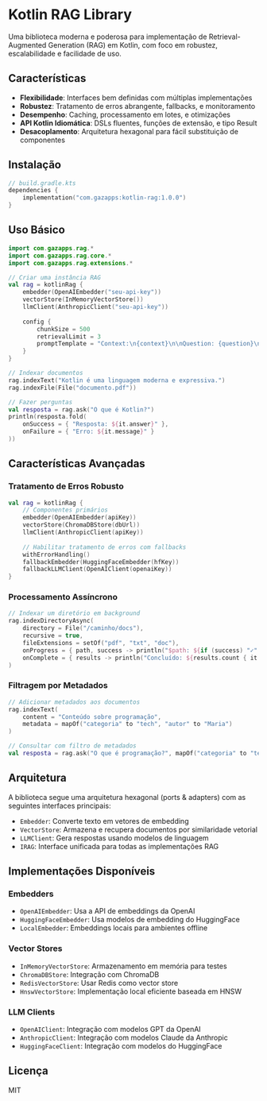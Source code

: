 # Kotlin RAG Library

Uma biblioteca moderna e poderosa para implementação de Retrieval-Augmented Generation (RAG) em Kotlin, com foco em robustez, escalabilidade e facilidade de uso.

## Características

- **Flexibilidade**: Interfaces bem definidas com múltiplas implementações
- **Robustez**: Tratamento de erros abrangente, fallbacks, e monitoramento
- **Desempenho**: Caching, processamento em lotes, e otimizações
- **API Kotlin Idiomática**: DSLs fluentes, funções de extensão, e tipo Result
- **Desacoplamento**: Arquitetura hexagonal para fácil substituição de componentes

## Instalação

```kotlin
// build.gradle.kts
dependencies {
    implementation("com.gazapps:kotlin-rag:1.0.0")
}
```

## Uso Básico

```kotlin
import com.gazapps.rag.*
import com.gazapps.rag.core.*
import com.gazapps.rag.extensions.*

// Criar uma instância RAG
val rag = kotlinRag {
    embedder(OpenAIEmbedder("seu-api-key"))
    vectorStore(InMemoryVectorStore())
    llmClient(AnthropicClient("seu-api-key"))
    
    config {
        chunkSize = 500
        retrievalLimit = 3
        promptTemplate = "Context:\n{context}\n\nQuestion: {question}\n\nAnswer:"
    }
}

// Indexar documentos
rag.indexText("Kotlin é uma linguagem moderna e expressiva.")
rag.indexFile(File("documento.pdf"))

// Fazer perguntas
val resposta = rag.ask("O que é Kotlin?")
println(resposta.fold(
    onSuccess = { "Resposta: ${it.answer}" },
    onFailure = { "Erro: ${it.message}" }
))
```

## Características Avançadas

### Tratamento de Erros Robusto

```kotlin
val rag = kotlinRag {
    // Componentes primários
    embedder(OpenAIEmbedder(apiKey))
    vectorStore(ChromaDBStore(dbUrl))
    llmClient(AnthropicClient(apiKey))
    
    // Habilitar tratamento de erros com fallbacks
    withErrorHandling()
    fallbackEmbedder(HuggingFaceEmbedder(hfKey))
    fallbackLLMClient(OpenAIClient(openaiKey))
}
```

### Processamento Assíncrono

```kotlin
// Indexar um diretório em background
rag.indexDirectoryAsync(
    directory = File("/caminho/docs"),
    recursive = true,
    fileExtensions = setOf("pdf", "txt", "doc"),
    onProgress = { path, success -> println("$path: ${if (success) "✓" else "✗"}") },
    onComplete = { results -> println("Concluído: ${results.count { it.value }}/${results.size}") }
)
```

### Filtragem por Metadados

```kotlin
// Adicionar metadados aos documentos
rag.indexText(
    content = "Conteúdo sobre programação",
    metadata = mapOf("categoria" to "tech", "autor" to "Maria")
)

// Consultar com filtro de metadados
val resposta = rag.ask("O que é programação?", mapOf("categoria" to "tech"))
```

## Arquitetura

A biblioteca segue uma arquitetura hexagonal (ports & adapters) com as seguintes interfaces principais:

- `Embedder`: Converte texto em vetores de embedding
- `VectorStore`: Armazena e recupera documentos por similaridade vetorial
- `LLMClient`: Gera respostas usando modelos de linguagem
- `IRAG`: Interface unificada para todas as implementações RAG

## Implementações Disponíveis

### Embedders
- `OpenAIEmbedder`: Usa a API de embeddings da OpenAI
- `HuggingFaceEmbedder`: Usa modelos de embedding do HuggingFace
- `LocalEmbedder`: Embeddings locais para ambientes offline

### Vector Stores
- `InMemoryVectorStore`: Armazenamento em memória para testes
- `ChromaDBStore`: Integração com ChromaDB
- `RedisVectorStore`: Usar Redis como vector store
- `HnswVectorStore`: Implementação local eficiente baseada em HNSW

### LLM Clients
- `OpenAIClient`: Integração com modelos GPT da OpenAI
- `AnthropicClient`: Integração com modelos Claude da Anthropic
- `HuggingFaceClient`: Integração com modelos do HuggingFace

## Licença

MIT
